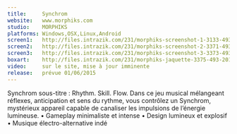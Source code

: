 ```yaml
---
title:     Synchrom
website:   www.morphiks.com
studio:    MORPHIKS
platforms: Windows,OSX,Linux,Android
screen1:   http://files.intrazik.com/231/morphiks-screenshot-1-3133-493-20150424-164119.jpg
screen2:   http://files.intrazik.com/231/morphiks-screenshot-2-3371-493-20150424-164119.jpg
screen3:   http://files.intrazik.com/231/morphiks-screenshot-3-3373-493-20150424-164120.jpg
boxart:    http://files.intrazik.com/231/morphiks-jaquette-3375-493-20150424-164120.png
video:     sur le site, mise à jour imminente
release:   prévue 01/06/2015
---
```


Synchrom sous-titre : Rhythm. Skill. Flow. Dans ce jeu musical mélangeant réflexes, anticipation et sens du rythme, vous contrôlez un Synchrom, mystérieux appareil capable de canaliser les impulsions de l’énergie lumineuse. • Gameplay minimaliste et intense • Design lumineux et explosif • Musique électro-alternative indé